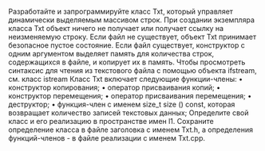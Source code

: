 Разработайте и запрограммируйте класс Тхt, который управляет динамически выделяемым массивом строк. 
При создании экземпляра класса Тхt объект ничего не получает или получает ссылку на неизменяемую строку. 
Если файл не существует, объект Тхt принимает безопасное пустое состояние. 
Если файл существует, конструктор с одним аргументом выделяет память для количества строк, содержащихся в файле, и копирует их в память. 
Чтобы просмотреть синтаксис для чтения из текстового файла с помощью объекта ifstream, см. класс istream
Класс Тхt включает следующие функции-члены:
• конструктор копирования;
• оператор присваивания копий;
• конструктор перемещения;
• оператор присваивания перемещения;
• деструктор;
• функция-член с именем size_t size () const, которая возвращает количество записей текстовых данных;
Определите свой класс и его реализацию в пространстве имен l1. 
Сохраните определение класса в файле заголовка с именем Txt.h, а определения функций-членов - в файле реализации с именем Txt.cpp.
